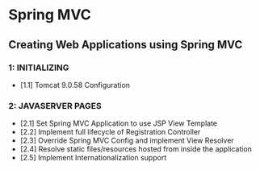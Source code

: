 # Spring MVC
##  Creating Web Applications using Spring MVC

### 1: INITIALIZING
- [1.1] Tomcat 9.0.58 Configuration 

### 2: JAVASERVER PAGES
- [2.1] Set Spring MVC Application to use JSP View Template
- [2.2] Implement full lifecycle of Registration Controller
- [2.3] Override Spring MVC Config and implement View Resolver
- [2.4] Resolve static files/resources hosted from inside the application
- [2.5] Implement Internationalization support
